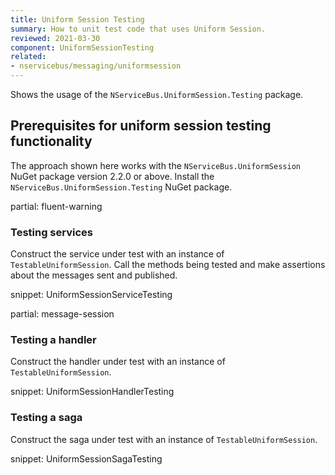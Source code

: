```yaml
---
title: Uniform Session Testing
summary: How to unit test code that uses Uniform Session.
reviewed: 2021-03-30
component: UniformSessionTesting
related:
- nservicebus/messaging/uniformsession
---
```


Shows the usage of the `NServiceBus.UniformSession.Testing` package.

## Prerequisites for uniform session testing functionality

The approach shown here works with the `NServiceBus.UniformSession` NuGet package version 2.2.0 or above. Install the `NServiceBus.UniformSession.Testing` NuGet package.

partial: fluent-warning

### Testing services

Construct the service under test with an instance of `TestableUniformSession`. Call the methods being tested and make assertions about the messages sent and published.

snippet: UniformSessionServiceTesting

partial: message-session

### Testing a handler

Construct the handler under test with an instance of `TestableUniformSession`.

snippet: UniformSessionHandlerTesting

### Testing a saga

Construct the saga under test with an instance of `TestableUniformSession`.

snippet: UniformSessionSagaTesting
